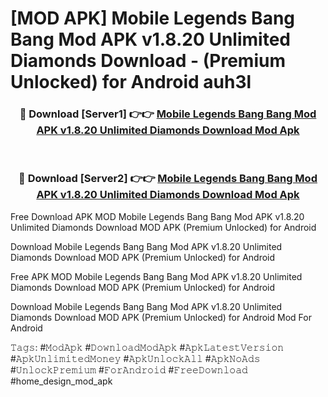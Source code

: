 # [MOD APK] Mobile Legends Bang Bang Mod APK v1.8.20 Unlimited Diamonds Download - (Premium Unlocked) for Android auh3l



<div align="center">
<h3>🔴 Download [Server1] 👉👉 <a href="https://momento.my/?title=Mobile_Legends_Bang_Bang_Mod_APK_v1.8.20_Unlimited_Diamonds_Download">Mobile Legends Bang Bang Mod APK v1.8.20 Unlimited Diamonds Download Mod Apk</a></h3><br>

<h3>🔴 Download [Server2] 👉👉 <a href="https://momento.my/?title=Mobile_Legends_Bang_Bang_Mod_APK_v1.8.20_Unlimited_Diamonds_Download">Mobile Legends Bang Bang Mod APK v1.8.20 Unlimited Diamonds Download Mod Apk</a></h3>
</div>



Free Download APK MOD Mobile Legends Bang Bang Mod APK v1.8.20 Unlimited Diamonds Download MOD APK (Premium Unlocked) for Android

Download Mobile Legends Bang Bang Mod APK v1.8.20 Unlimited Diamonds Download MOD APK (Premium Unlocked) for Android

Free APK MOD Mobile Legends Bang Bang Mod APK v1.8.20 Unlimited Diamonds Download MOD APK (Premium Unlocked) for Android

Download Mobile Legends Bang Bang Mod APK v1.8.20 Unlimited Diamonds Download MOD APK (Premium Unlocked) for Android Mod For Android

𝚃𝚊𝚐𝚜: #𝙼𝚘𝚍𝙰𝚙𝚔 #𝙳𝚘𝚠𝚗𝚕𝚘𝚊𝚍𝙼𝚘𝚍𝙰𝚙𝚔 #𝙰𝚙𝚔𝙻𝚊𝚝𝚎𝚜𝚝𝚅𝚎𝚛𝚜𝚒𝚘𝚗 #𝙰𝚙𝚔𝚄𝚗𝚕𝚒𝚖𝚒𝚝𝚎𝚍𝙼𝚘𝚗𝚎𝚢 #𝙰𝚙𝚔𝚄𝚗𝚕𝚘𝚌𝚔𝙰𝚕𝚕 #𝙰𝚙𝚔𝙽𝚘𝙰𝚍𝚜 #𝚄𝚗𝚕𝚘𝚌𝚔𝙿𝚛𝚎𝚖𝚒𝚞𝚖 #𝙵𝚘𝚛𝙰𝚗𝚍𝚛𝚘𝚒𝚍 #𝙵𝚛𝚎𝚎𝙳𝚘𝚠𝚗𝚕𝚘𝚊𝚍 #home_design_mod_apk
